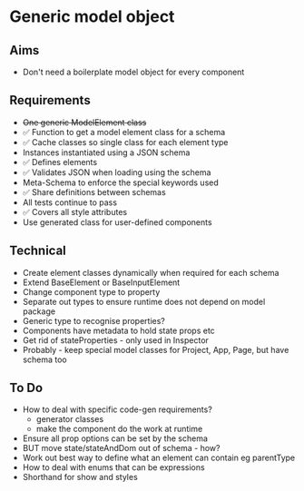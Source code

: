 Generic model object
====================

Aims
----

- Don't need a boilerplate model object for every component

Requirements
------------

- ~~One generic ModelElement class~~
- ✅ Function to get a model element class for a schema
- ✅ Cache classes so single class for each element type
- Instances instantiated using a JSON schema
- ✅ Defines elements
- ✅ Validates JSON when loading using the schema
- Meta-Schema to enforce the special keywords used
- ✅ Share definitions between schemas
- All tests continue to pass
- ✅ Covers all style attributes
- Use generated class for user-defined components

Technical
---------

- Create element classes dynamically when required for each schema
- Extend BaseElement or BaseInputElement
- Change component type to property
- Separate out types to ensure runtime does not depend on model package
- Generic type to recognise properties?
- Components have metadata to hold state props etc
- Get rid of stateProperties - only used in Inspector
- Probably - keep special model classes for Project, App, Page, but have schema too


To Do
-----

- How to deal with specific code-gen requirements?
  - generator classes
  - make the component do the work at runtime
- Ensure all prop options can be set by the schema
- BUT move state/stateAndDom out of schema - how?
- Work out best way to define what an element can contain eg parentType
- How to deal with enums that can be expressions
- Shorthand for show and styles
